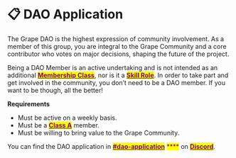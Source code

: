 # 📋 DAO Application

The Grape DAO is the highest expression of community involvement. As a member of this group, you are integral to the Grape Community and a core contributor who votes on major decisions, shaping the future of the project.

Being a DAO Member is an active undertaking and is not intended as an additional [<mark style="color:purple;">**Membership Class**</mark>](membership-classes.md), nor is it a [<mark style="color:purple;">**Skill Role**</mark>](skill-roles.md). In order to take part and get involved in the community, you don’t need to be a DAO member. If you want to be though, all the better!

**Requirements**

* Must be active on a weekly basis.
* Must be a [<mark style="color:purple;">**Class A**</mark>](membership-classes.md#class-a-gorilla) member.
* Must be willing to bring value to the Grape Community.

You can find the DAO application in [<mark style="color:purple;">**#dao-application**</mark>](https://discord.gg/ycGHbckZmW) <mark style="color:purple;">****</mark> on [<mark style="color:purple;">**Discord**</mark>](https://discord.gg/greatape).
